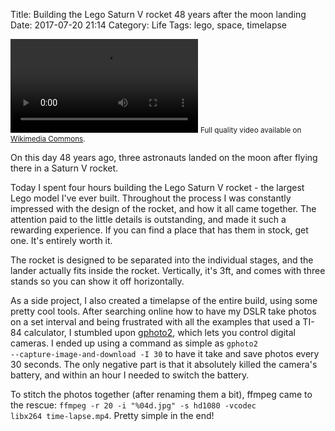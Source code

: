 Title: Building the Lego Saturn V rocket 48 years after the moon landing
Date: 2017-07-20 21:14
Category: Life
Tags: lego, space, timelapse

<video controls>
 <source src="https://upload.wikimedia.org/wikipedia/commons/transcoded/8/81/Building_the_Lego_Saturn_V.webm/Building_the_Lego_Saturn_V.webm.360p.webm" type="video/webm">
 <source src="https://upload.wikimedia.org/wikipedia/commons/transcoded/8/81/Building_the_Lego_Saturn_V.webm/Building_the_Lego_Saturn_V.webm.360p.ogv" type="video/ogg">
</video>
<small>Full quality video available on <a href="https://commons.wikimedia.org/wiki/File:Building_the_Lego_Saturn_V.webm">Wikimedia Commons</a>.</small>

On this day 48 years ago, three astronauts landed on the moon after flying there in a Saturn V rocket.

Today I spent four hours building the Lego Saturn V rocket - the largest Lego model I've ever built. Throughout the process I was constantly impressed with the design of the rocket, and how it all came together. The attention paid to the little details is outstanding, and made it such a rewarding experience. If you can find a place that has them in stock, get one. It's entirely worth it.

The rocket is designed to be separated into the individual stages, and the lander actually fits inside the rocket. Vertically, it's 3ft, and comes with three stands so you can show it off horizontally.

As a side project, I also created a timelapse of the entire build, using some pretty cool tools. After searching online how to have my DSLR take photos on a set interval and being frustrated with all the examples that used a TI-84 calculator, I stumbled upon <a href="http://www.gphoto.org/">gphoto2</a>, which lets you control digital cameras. I ended up using a command as simple as <code>gphoto2 --capture-image-and-download -I 30</code> to have it take and save photos every 30 seconds. The only negative part is that it absolutely killed the camera's battery, and within an hour I needed to switch the battery.

To stitch the photos together (after renaming them a bit), ffmpeg came to the rescue: <code>ffmpeg -r 20 -i "%04d.jpg" -s hd1080 -vcodec libx264 time-lapse.mp4</code>. Pretty simple in the end!


